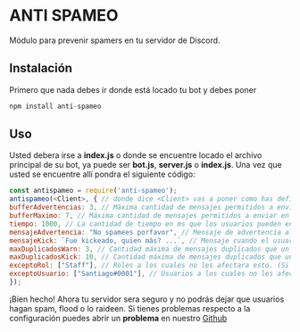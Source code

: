 # ANTI SPAMEO
Módulo para prevenir spamers en tu servidor de Discord.


## Instalación
Primero que nada debes ir donde está locado tu bot y debes poner
```js
npm install anti-spameo
```

## Uso
Usted debera irse a **index.js** o donde se encuentre locado el archivo principal de su bot, ya puede ser **bot.js**, **server.js** o **index.js**. Una vez que usted se encuentre allí pondra el siguiente código:
```js
const antispameo = require('anti-spameo');
antispameo(<Client>, { // donde dice <Client> vas a poner como has definido el cliente, si lo has definido con "CLIENT" o con "BOT".
bufferAdvertencias: 3, // Máxima cantidad de mensajes permitidos a enviar en el tiempo definido para que sea advertido.
bufferMaximo: 7, // Máxima cantidad de mensajes permitidos a enviar en el tiempo definido para que sea kickeado.
tiempo: 1000, // La cantidad de tiempo en ms que los usuarios pueden enviar un máximo de la variable bufferMaximo antes de ser kickeados.
mensajeAdvertencia: "No spamees porfavor", // Mensaje de advertencia al usuario, se vera asi: (@User, mensaje).
mensajeKick: `Fue kickeado, quien más? ...`, // Mensaje cuando el usuario sea expulsado del servidor.
maxDuplicadosWarn: 3, // Cantidad máxima de mensajes duplicados que un usuario puede enviar en un intervalo de tiempo antes de recibir una advertencia.
maxDuplicadosKick: 10, // Cantidad máxima de mensajes duplicados que un usuario puede enviar en un intervalo de tiempo antes de ser expulsado.
exceptoRol: ["Staff"], // Roles a los cuales no les afectara esto. (Si usted no quiere poner nada solo dejelo en [])
exceptoUsuario: ["Santiago#0001"], // Usuarios a los cuales no les afectara esto. (Si usted no quiere poner nada solo dejelo en [])
});
```

¡Bien hecho! Ahora tu servidor sera seguro y no podrás dejar que usuarios hagan spam, flood o lo raideen.
Si tienes problemas respecto a la configuración puedes abrir un **problema** en nuestro [Github](https://github.com/magikste/anti-spameo/)
